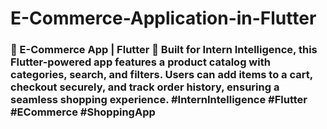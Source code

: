 # E-Commerce-Application-in-Flutter
### 🛒 E-Commerce App | Flutter    🚀 Built for **Intern Intelligence**, this **Flutter-powered** app features a **product catalog** with categories, search, and filters. Users can **add items to a cart, checkout securely, and track order history**, ensuring a seamless shopping experience.    #InternIntelligence #Flutter #ECommerce #ShoppingApp
